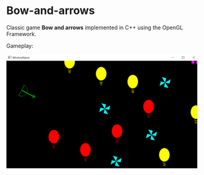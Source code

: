 # Bow-and-arrows

Classic game **Bow and arrows** implemented in C++ using the OpenGL Framework.

Gameplay:

<img src="screenshots/bow_and_arrows.png" width="500">

